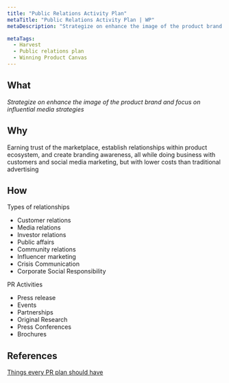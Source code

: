 ```yaml
---
title: "Public Relations Activity Plan"
metaTitle: "Public Relations Activity Plan | WP"
metaDescription: "Strategize on enhance the image of the product brand and focus on influential media strategies."

metaTags:
  - Harvest
  - Public relations plan
  - Winning Product Canvas
---
```


## What
_Strategize on enhance the image of the product brand and focus on influential media strategies_

## Why
Earning trust of the marketplace, establish relationships within product ecosystem, and create branding awareness, all while doing business with customers and social media marketing, but with lower costs than traditional advertising

## How

Types of relationships
- Customer relations
- Media relations
- Investor relations
- Public affairs
- Community relations
- Influencer marketing
- Crisis Communication
- Corporate Social Responsibility

PR Activities
- Press release
- Events
- Partnerships
- Original Research
- Press Conferences
- Brochures

## References
[Things every PR plan should have](https://www.axiapr.com/blog/5-things-every-pr-plan-should-have)

